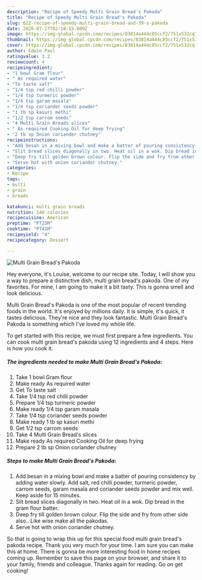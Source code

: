```yaml
---
description: "Recipe of Speedy Multi Grain Bread's Pakoda"
title: "Recipe of Speedy Multi Grain Bread's Pakoda"
slug: 622-recipe-of-speedy-multi-grain-bread-and-39-s-pakoda
date: 2020-07-27T02:18:15.609Z
image: https://img-global.cpcdn.com/recipes/83814a444c85ccf2/751x532cq70/multi-grain-breads-pakoda-recipe-main-photo.jpg
thumbnail: https://img-global.cpcdn.com/recipes/83814a444c85ccf2/751x532cq70/multi-grain-breads-pakoda-recipe-main-photo.jpg
cover: https://img-global.cpcdn.com/recipes/83814a444c85ccf2/751x532cq70/multi-grain-breads-pakoda-recipe-main-photo.jpg
author: Edwin Paul
ratingvalue: 3.2
reviewcount: 4
recipeingredient:
- "1 bowl Gram flour"
- " As required water"
- "To taste salt"
- "1/4 tsp red chilli powder"
- "1/4 tsp turmeric powder"
- "1/4 tsp garam masala"
- "1/4 tsp coriander seeds powder"
- "1 tb sp kasuri methi"
- "1/2 tsp carrom seeds"
- "4 Multi Grain Breads slices"
- " As required Cooking Oil for deep frying"
- "2 tb sp Onion coriander chutney"
recipeinstructions:
- "Add besan in a mixing bowl and make a batter of pouring consistency by adding water slowly. Add salt, red chilli powder, turmeric powder, carrom seeds, garam masala and coriander seeds powder and mix well. Keep aside for 15 minutes."
- "Slit bread slices diagonally in two. Heat oil in a wok. Dip bread in the gram flour batter."
- "Deep fry till golden brown colour. Flip the side and fry from other side also.. Like wise make all the pakodas."
- "Serve hot with onion coriander chutney."
categories:
- Recipe
tags:
- multi
- grain
- breads

katakunci: multi grain breads 
nutrition: 140 calories
recipecuisine: American
preptime: "PT25M"
cooktime: "PT41M"
recipeyield: "4"
recipecategory: Dessert

---
```



![Multi Grain Bread&#39;s Pakoda](https://img-global.cpcdn.com/recipes/83814a444c85ccf2/751x532cq70/multi-grain-breads-pakoda-recipe-main-photo.jpg)

Hey everyone, it's Louise, welcome to our recipe site. Today, I will show you a way to prepare a distinctive dish, multi grain bread&#39;s pakoda. One of my favorites. For mine, I am going to make it a bit tasty. This is gonna smell and look delicious.



Multi Grain Bread&#39;s Pakoda is one of the most popular of recent trending foods in the world. It's enjoyed by millions daily. It is simple, it's quick, it tastes delicious. They're nice and they look fantastic. Multi Grain Bread&#39;s Pakoda is something which I've loved my whole life.


To get started with this recipe, we must first prepare a few ingredients. You can cook multi grain bread&#39;s pakoda using 12 ingredients and 4 steps. Here is how you cook it.

<!--inarticleads1-->

##### The ingredients needed to make Multi Grain Bread&#39;s Pakoda:

1. Take 1 bowl Gram flour
1. Make ready  As required water
1. Get To taste salt
1. Take 1/4 tsp red chilli powder
1. Prepare 1/4 tsp turmeric powder
1. Make ready 1/4 tsp garam masala
1. Take 1/4 tsp coriander seeds powder
1. Make ready 1 tb sp kasuri methi
1. Get 1/2 tsp carrom seeds
1. Take 4 Multi Grain Bread&#39;s slices
1. Make ready  As required Cooking Oil for deep frying
1. Prepare 2 tb sp Onion coriander chutney




<!--inarticleads2-->

##### Steps to make Multi Grain Bread&#39;s Pakoda:

1. Add besan in a mixing bowl and make a batter of pouring consistency by adding water slowly. Add salt, red chilli powder, turmeric powder, carrom seeds, garam masala and coriander seeds powder and mix well. Keep aside for 15 minutes.
1. Slit bread slices diagonally in two. Heat oil in a wok. Dip bread in the gram flour batter.
1. Deep fry till golden brown colour. Flip the side and fry from other side also.. Like wise make all the pakodas.
1. Serve hot with onion coriander chutney.




So that is going to wrap this up for this special food multi grain bread&#39;s pakoda recipe. Thank you very much for your time. I am sure you can make this at home. There is gonna be more interesting food in home recipes coming up. Remember to save this page on your browser, and share it to your family, friends and colleague. Thanks again for reading. Go on get cooking!

